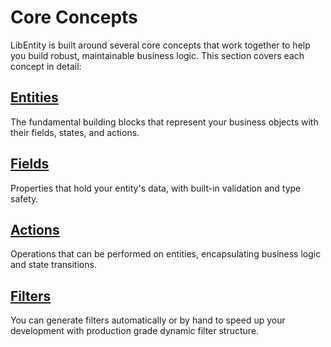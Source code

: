 # Core Concepts

LibEntity is built around several core concepts that work together to help you build robust, maintainable business logic. This section covers each concept in detail:

## [Entities](/concepts/entities)
The fundamental building blocks that represent your business objects with their fields, states, and actions.

## [Fields](/concepts/fields)
Properties that hold your entity's data, with built-in validation and type safety.

## [Actions](/concepts/actions)
Operations that can be performed on entities, encapsulating business logic and state transitions.

## [Filters](/concepts/filters)
You can generate filters automatically or by hand to speed up your development with production grade dynamic filter structure.

